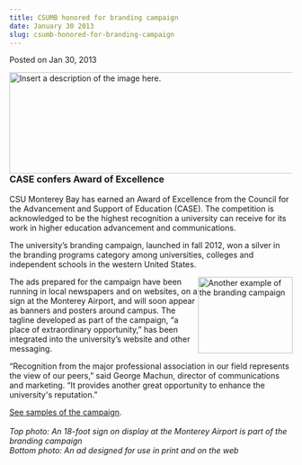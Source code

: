 ```yaml
---
title: CSUMB honored for branding campaign
date: January 30 2013
slug: csumb-honored-for-branding-campaign
---
```


 



<span class="date">Posted on Jan 30, 2013    </span>
<p><img alt="Insert a description of the image here." src="https://news.csumb.edu/sites/default/files/65/attachments/news/images/monterey_airport.web_.jpg" style="float:left; width:550px; height:180px"/></p>
<h3><br>
CASE confers Award of Excellence</br></h3>
<p>CSU Monterey Bay has earned an Award of Excellence from the
Council for the Advancement and Support of Education (CASE). The
competition is acknowledged to be the highest recognition a
university can receive for its work in higher education advancement
and communications.</p>
<p>The university&#x2019;s branding campaign, launched in fall 2012, won a
silver in the branding programs category among universities,
colleges and independent schools in the western United States.</p>
<p><img alt="Another example of the branding campaign" src="https://news.csumb.edu/sites/default/files/65/attachments/news/images/csumb_ad_campaign.jpg" style="float:right; width:168px; height:136px">The ads prepared
for the campaign have been running in local newspapers and on
websites, on a sign at the Monterey Airport, and will soon appear
as banners and posters around campus. The tagline developed as part
of the campaign, &#x201C;a place of extraordinary opportunity,&#x201D; has been
integrated into the university&#x2019;s website and other messaging.</img></p>
<p>&#x201C;Recognition from the major professional association in our
field represents the view of our peers,&#x201D; said George Machun,
director of communications and marketing. &#x201C;It provides another
great opportunity to enhance the university&apos;s reputation.&#x201D;</p>
<p><a href="https://marketing.csumb.edu/gallery/new-messaging-campaign" rel="nofollow">See samples of the campaign</a>.<br>
<br>
<em>Top photo: An 18-foot sign on display at the Monterey Airport
is part of the branding campaign<br>
Bottom photo: An ad designed for use in print and on the
web</br></em></br></br></p>





 
